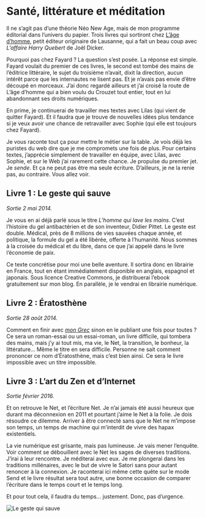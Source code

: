 # Santé, littérature et méditation

Il ne s’agit pas d’une théorie Néo New Age, mais de mon programme éditorial dans l’univers du papier. Trois livres qui sortiront chez [L’âge d’homme](http://www.lagedhomme.com/boutique/liste_rayons.cfm), petit éditeur originaire de Lausanne, qui a fait un beau coup avec *L’affaire Harry Quebert* de Joël Dicker.

Pourquoi pas chez Fayard ? La question s’est posée. La réponse est simple. Fayard voulait du premier de ces livres, le second est tombé des mains de l’éditrice littéraire, le sujet du troisième n’avait, dixit la direction, aucun intérêt parce que les internautes ne lisent pas. Et je n’avais pas envie d’être découpé en morceaux. J’ai donc regardé ailleurs et j’ai croisé la route de L’âge d’homme qui a bien voulu du Crouzet tout entier, tout en lui abandonnant ses droits numériques.

En prime, je continuerai de travailler mes textes avec Lilas (qui vient de quitter Fayard). Et il faudra que je trouve de nouvelles idées plus tendance si je veux avoir une chance de retravailler avec Sophie (qui elle est toujours chez Fayard).

Je vous raconte tout ça pour mettre le métier sur la table. Je vois déjà les puristes du web dire que je me compromets une fois de plus. Pour certains textes, j’apprécie simplement de travailler en équipe, avec Lilas, avec Sophie, et sur le Web j’ai rarement cette chance. Je propulse du premier jet. Je *sende*. Et ça ne peut pas être ma seule écriture. D’ailleurs, je ne la renie pas, au contraire. Vous allez voir.

Livre 1 : Le geste qui sauve
----------------------------

*Sortie 2 mai 2014.*

Je vous en ai déjà parlé sous le titre *L’homme qui lave les mains*. C’est l’histoire du gel antibactérien et de son inventeur, Didier Pittet. Le geste est double. Médical, près de 8 millions de vies sauvées chaque année, et politique, la formule du gel a été libérée, offerte à l’humanité. Nous sommes à la croisée du médical et du libre, dans ce que j’ai appelé dans le livre l’économie de paix.

Ce texte concrétise pour moi une belle aventure. Il sortira donc en librairie en France, tout en étant immédiatement disponible en anglais, espagnol et japonais. Sous licence Creative Commons, je distribuerai l’ebook gratuitement sur mon blog. En parallèle, je le vendrai en librairie numérique.

Livre 2 : Ératosthène
---------------------

*Sortie 28 août 2014.*

Comment en finir avec [*mon Grec*](https://tcrouzet.com/eratosthene/) sinon en le publiant une fois pour toutes ? Ce sera un roman-essai ou un essai-roman, un livre difficile, qui tombera des mains, mais j’y ai tout mis, ma vie, le Net, la transition, le bonheur, la littérature… Même le titre en sera difficile. Personne ne sait comment prononcer ce nom d’Ératosthène, mais c’est bien ainsi. Ce sera le livre impossible avec un titre impossible.

Livre 3 : L’art du Zen et d’Internet
------------------------------------

*Sortie février 2016.*

Et on retrouve le Net, et l’écriture Net. Je n’ai jamais été aussi heureux que durant ma déconnexion en 2011 et pourtant j’aime le Net à la folie. Je dois résoudre ce dilemme. Arriver à être connecté sans que le Net ne m’impose son temps, un temps de machine qui m’interdit de vivre des hapax existentiels.

La vie numérique est grisante, mais pas lumineuse. Je vais mener l’enquête. Voir comment se débouillent avec le Net les sages de diverses traditions. J’irai à leur rencontre. Je méditerai avec eux. Je me plongerai dans les traditions millénaires, avec le but de vivre le Satori sans pour autant renoncer à la connexion. Je raconterai ici même cette quête sur le mode Send et le livre résultat sera tout autre, une bonne occasion de comparer l’écriture dans le temps court et le temps long.

Et pour tout cela, il faudra du temps… justement. Donc, pas d’urgence.

![Le geste qui sauve](https://tcrouzet.com/images_tc/2014/02/cover6.jpg)